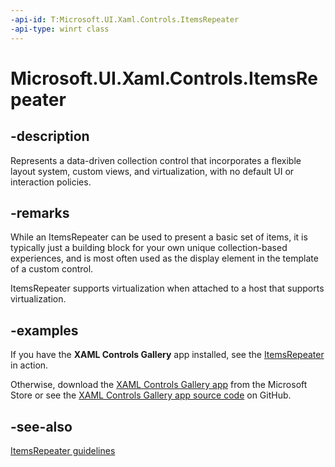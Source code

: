 ```yaml
---
-api-id: T:Microsoft.UI.Xaml.Controls.ItemsRepeater
-api-type: winrt class
---
```


# Microsoft.UI.Xaml.Controls.ItemsRepeater

<!--
public class ItemsRepeater : Windows.UI.Xaml.FrameworkElement
-->

## -description

Represents a data-driven collection control that incorporates a flexible layout system, custom views, and virtualization, with no default UI or interaction policies.

## -remarks

While an ItemsRepeater can be used to present a basic set of items, it is typically just a building block for your own unique collection-based experiences, and is most often used as the display element in the template of a custom control.

ItemsRepeater supports virtualization when attached to a host that supports virtualization.

## -examples

If you have the **XAML Controls Gallery** app installed, see the [ItemsRepeater](xamlcontrolsgallery:/item/ItemsRepeater) in action.

Otherwise, download the [XAML Controls Gallery app](https://www.microsoft.com/store/productId/9MSVH128X2ZT) from the Microsoft Store or see the [XAML Controls Gallery app source code](https://github.com/Microsoft/Windows-universal-samples/tree/master/Samples/XamlUIBasics) on GitHub.

## -see-also

[ItemsRepeater guidelines](https://docs.microsoft.com/en-us/windows/uwp/design/controls-and-patterns/items-repeater)
